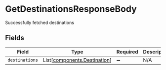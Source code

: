 # GetDestinationsResponseBody

Successfully fetched destinations


## Fields

| Field                                                                  | Type                                                                   | Required                                                               | Description                                                            |
| ---------------------------------------------------------------------- | ---------------------------------------------------------------------- | ---------------------------------------------------------------------- | ---------------------------------------------------------------------- |
| `destinations`                                                         | List[[components.Destination](../../models/components/destination.md)] | :heavy_minus_sign:                                                     | N/A                                                                    |